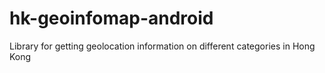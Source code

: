 # hk-geoinfomap-android
Library for getting geolocation information on different categories in Hong Kong
